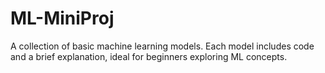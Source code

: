 # ML-MiniProj
A collection of basic machine learning models. Each model includes code and a brief explanation, ideal for beginners exploring ML concepts.
